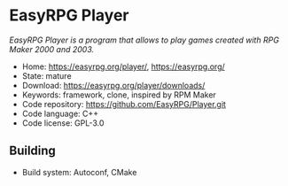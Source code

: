 # EasyRPG Player

_EasyRPG Player is a program that allows to play games created with RPG Maker 2000 and 2003._

- Home: https://easyrpg.org/player/, https://easyrpg.org/
- State: mature
- Download: https://easyrpg.org/player/downloads/
- Keywords: framework, clone, inspired by RPM Maker
- Code repository: https://github.com/EasyRPG/Player.git
- Code language: C++
- Code license: GPL-3.0

## Building

- Build system: Autoconf, CMake

